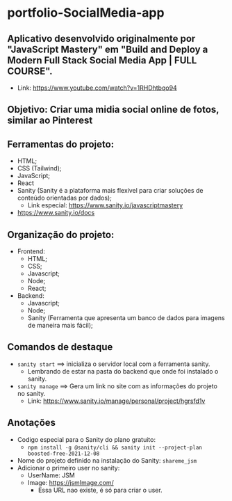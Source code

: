 # portfolio-SocialMedia-app

## Aplicativo desenvolvido originalmente por "JavaScript Mastery" em "Build and Deploy a Modern Full Stack Social Media App | FULL COURSE".
- Link: https://www.youtube.com/watch?v=1RHDhtbqo94

## Objetivo: Criar uma midia social online de fotos, similar ao Pinterest

## Ferramentas do projeto:
- HTML;
- CSS (Tailwind);
- JavaScript;
- React
- Sanity (Sanity é a plataforma mais flexível para criar soluções de conteúdo orientadas por dados);
  - Link especial: https://www.sanity.io/javascriptmastery
- https://www.sanity.io/docs

## Organização do projeto:
- Frontend:
  - HTML;
  - CSS;
  - Javascript;
  - Node;
  - React;
- Backend:
  - Javascript;
  - Node;
  - Sanity (Ferramenta que apresenta um banco de dados para imagens de maneira mais fácil);

## Comandos de destaque
- `sanity start` ==> inicializa o servidor local com a ferramenta sanity.
  - Lembrando de estar na pasta do backend que onde foi instalado o sanity.
- `sanity manage` ==> Gera um link no site com as informações do projeto no sanity.
  - Link: https://www.sanity.io/manage/personal/project/hgrsfd1v
## Anotações
- Codigo especial para o Sanity do plano gratuito:
  - `npm install -g @sanity/cli && sanity init --project-plan boosted-free-2021-12-08`
- Nome do projeto definido na instalação do Sanity: `shareme_jsm`
- Adicionar o primeiro user no sanity:
  - UserName: JSM
  - Image: https://jsmImage.com/ 
    - Essa URL nao existe, é só para criar o user.

